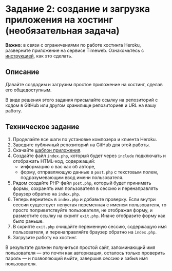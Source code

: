 # Задание 2: создание и загрузка приложения на хостинг (необязательная задача)

**Важно:** в связи с ограничениями по работе хостинга Heroku, разверните приложение на сервисе Timeweb. Ознакомьтесь с [инструкцией](https://github.com/netology-code/bphp-2-homeworks/blob/master/008-heroku/TimeWeb%20-%20%D1%80%D0%B0%D0%B7%D0%B2%D0%B5%D1%80%D1%82%D1%8B%D0%B2%D0%B0%D0%BD%D0%B8%D0%B5%20%D0%BF%D1%80%D0%B8%D0%BB%D0%BE%D0%B6%D0%B5%D0%BD%D0%B8%D1%8F%20%D0%BD%D0%B0%20%D1%85%D0%BE%D1%81%D1%82%D0%B8%D0%BD%D0%B3%D0%B5.pdf), как это сделать.


## Описание

Давайте создадим и загрузим простое приложение на хостинг, сделав его общедоступным.   

В виде решения этого задания присылайте ссылку на репозиторий с кодом в GitHub 
или другом хранилище репозиториев и URL на вашу работу. 

## Техническое задание
1. Проделайте все шаги по установке композера и клиента Heroku. 
1. Заведите публичный репозиторий на GitHub для этой работы.
1. Скачайте [шаблон приложения](https://github.com/netology-code/php-heroku-template-simple/archive/master.zip). 
1. Создайте файл `index.php`, который будет через `include` подключать и отображать HTML-код, содержащий:
    * информацию о вас как об авторе, 
    * форму, отправляющую данные в `post.php` с текстовым полем, подразумевающим ввод имени пользователя. 
1. Рядом создайте PHP-файл `post.php`, который будет принимать формы, 
   сохранять имя пользователя в сессию и перенаправлять браузер обратно на `index.php`.
1. Теперь вернитесь в `index.php` и добавьте проверку. Если внутри сессии существует
  непустая переменная с именем пользователя, то просто поприветствуйте пользователя, 
  не отображая форму, и разместите ссылку на скрипт `exit.php`. 
  Иначе отобразите форму как было раньше.
1. В скрипте `exit.php` очищайте переменную сессию, содержащую имя пользователя, 
   и перенаправляйте браузер обратно на `index.php`.
1. Загрузите работу на хостинг. 

В результате должен получиться простой сайт, запоминающий имя пользователя — это почти как авторизация, 
осталось только проверить пароль — и позволяющий выйти, завершив сессию и забыв имя пользователя. 


